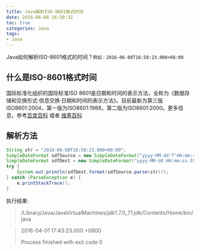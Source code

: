 ```yaml
---
title: Java解析ISO-8601格式时间
date: 2016-06-08 16:58:32
toc: true
categories: Java
tags:
- Java
---
```


Java如何解析ISO-8601格式的时间？`例如：2016-06-08T16:58:23.000+08:00`

## 什么是ISO-8601格式时间

国际标准化组织的国际标准ISO 8601是日期和时间的表示方法，全称为《数据存储和交换形式·信息交换·日期和时间的表示方法》。目前最新为第三版ISO8601:2004，第一版为ISO8601:1988，第二版为ISO8601:2000。更多信息，参考[百度百科](http://baike.baidu.com/link?url=VkPe3fh5z95-CAOe95Sf88Tx6bteuAaNT3HRvPpjlFtModhffNHIMFD69eBbXk5Uw3Jpclma4HQ6_-WS-ryVWa) 或者 [维基百科](https://en.wikipedia.org/wiki/ISO_8601)

## 解析方法

```Java
String str = "2016-06-08T16:58:23.000+08:00";
SimpleDateFormat sdfSource = new SimpleDateFormat("yyyy-MM-dd'T'HH:mm:ss.SSSX");//原始的日期格式
SimpleDateFormat sdfDest = new SimpleDateFormat("yyyy-MM-dd HH:mm:ss.SSS Z");//目标日期格式
try {
    System.out.println(sdfDest.format(sdfSource.parse(str)));
} catch (ParseException e) {
    e.printStackTrace();
}
```

执行结果:
> /Library/Java/JavaVirtualMachines/jdk1.7.0_71.jdk/Contents/Home/bin/java

> 2016-04-01 17:43:23.000 +0800
>
> Process finished with exit code 0

